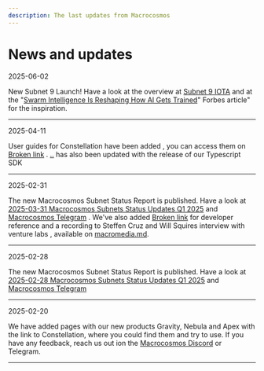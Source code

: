 ```yaml
---
description: The last updates from Macrocosmos
---
```


# News and updates

2025-06-02

New Subnet 9 Launch! Have a look at the overview at [Subnet 9 IOTA](../subnets/subnet-9-iota/) and at the "[Swarm Intelligence Is Reshaping How AI Gets Trained](https://www.forbes.com/sites/torconstantino/2025/06/02/swarm-intelligence-is-reshaping-how-ai-gets-trained/)" Forbes article" for the inspiration.

***

2025-04-11

User guides for Constellation have been added , you can access them on [Broken link](broken-reference "mention") . [..](../ "mention") has also been updated with the release of our Typescript SDK

***

2025-02-31

The new Macrocosmos Subnet Status Report is published. Have a look at [2025-03-31 Macrocosmos Subnets Status Updates Q1 2025](https://docs.google.com/presentation/d/1XOP41h56v9PXNnz7KbcQdrtpw9KUY1SFLujU36fUgfc/edit?slide=id.p#slide=id.p) and [Macrocosmos Telegram](https://t.me/macrocosmosai) . We've also added  [Broken link](broken-reference "mention") for developer reference and a recording to Steffen Cruz and Will Squires interview with venture labs , available on [macromedia.md](macromedia.md "mention").&#x20;

***

2025-02-28

The new Macrocosmos Subnet Status Report is published. Have a look at [2025-02-28 Macrocosmos Subnets Status Updates Q1 2025](https://docs.google.com/presentation/d/1Gd7H1PHDC8btj75MLCumA8kBR_4iqWOVHlhUuDu6tUY/edit#slide=id.g339c6890a7f_0_0) and [Macrocosmos Telegram](https://t.me/macrocosmosai)

***

2025-02-20

We have added pages with our new products Gravity, Nebula and Apex with the link to Constellation, where you could find them and try to use. If you have any feedback, reach us out ion the [Macrocosmos Discord](https://discord.com/channels/1238450997848707082) or Telegram.

***

